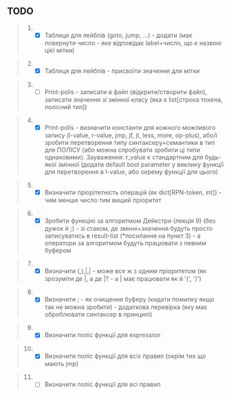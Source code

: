 ## TODO

> 1.  - [x] Таблиця для лейблів (goto, jump, ...) - додати (має повернути число - яке відповідає label+число, що є назвою цієї мітки)

> 2.  - [x] Таблиця для лейблів -  присвоїти значення для мітки

> 3.  - [ ] Print-polis - записати в файл (відкрити/створити файл), записати значення зі змінної класу (яка є list[строка токена, полісний тип])

> 4.  - [x] Print-polis - визначити константи для кожного можливого запису (l-value, r-value, jmp, jf, jt, less, more, op-plus), або/і зробити перетворення типу синтаксеру+семантики в тип для ПОЛІСУ (або можна спробувати зробити ці типи однаковими). Зауваження: r_value є стандартним для будь-якої змінної (додати default bool parameter у виклику функції для перетворення в l-value, або окрему функції для цього)

> 5.  - [x] Визначити пріорітетність операцій (як dict[RPN-token, int]) - чим менше число тим вищий пріоритет

> 6.  - [x] Зробити функцію за алгоритмом Дейкстри (лекція 9) (без дужок й ;) - зі стаком, де змінні+значення будуть просто записуватись в result-list (*посилання на пункт 3) - а оператори за алгоритмом будуть працювати з певним буфером

> 7.  - [x] Визначити (,),|,| - може все ж з одним пріоритетом (як зрозуміти де |, а де |? - а | має працювати як й '(', ')')

> 8.  - [x] Визначити ; - як очищення буферу (кидати помилку якщо так не можна зробити) - додаткова перевірка (яку має оброблювати синтаксер в принципі)

> 9.  - [x] Визначити поліс функції для expression

> 10. - [x] Визначити поліс функції для всіх правил (окрім тих що мають jmp)

> 11. - [ ] Визначити поліс функції для всі правил
